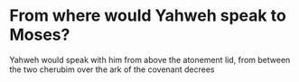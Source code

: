 # From where would Yahweh speak to Moses?

Yahweh would speak with him from above the atonement lid, from between the two cherubim over the ark of the covenant decrees
